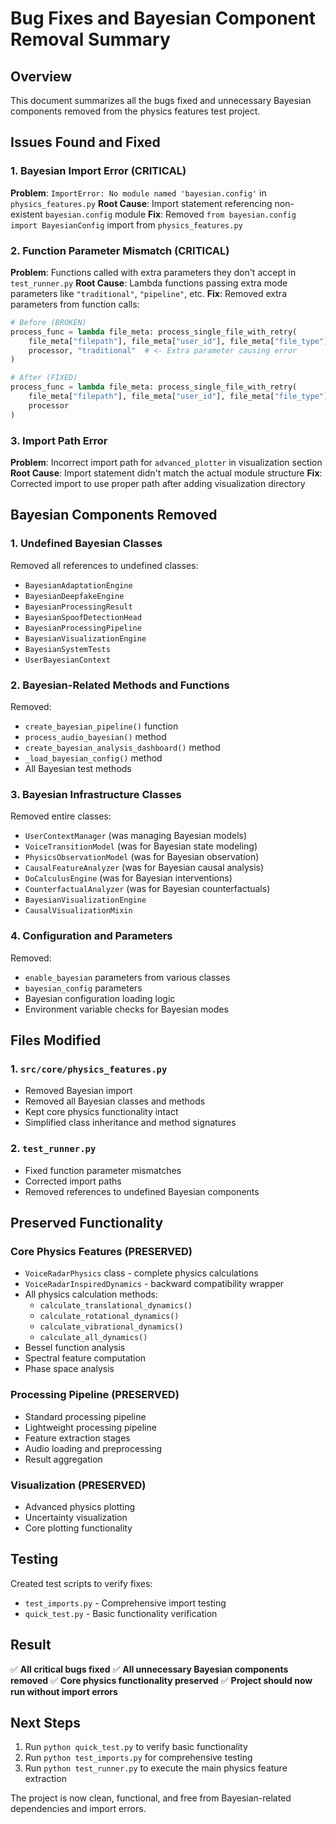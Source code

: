# Bug Fixes and Bayesian Component Removal Summary

## Overview
This document summarizes all the bugs fixed and unnecessary Bayesian components removed from the physics features test project.

## Issues Found and Fixed

### 1. Bayesian Import Error (CRITICAL)
**Problem**: `ImportError: No module named 'bayesian.config'` in `physics_features.py`
**Root Cause**: Import statement referencing non-existent `bayesian.config` module
**Fix**: Removed `from bayesian.config import BayesianConfig` import from `physics_features.py`

### 2. Function Parameter Mismatch (CRITICAL)
**Problem**: Functions called with extra parameters they don't accept in `test_runner.py`
**Root Cause**: Lambda functions passing extra mode parameters like `"traditional"`, `"pipeline"`, etc.
**Fix**: Removed extra parameters from function calls:
```python
# Before (BROKEN)
process_func = lambda file_meta: process_single_file_with_retry(
    file_meta["filepath"], file_meta["user_id"], file_meta["file_type"],
    processor, "traditional"  # <- Extra parameter causing error
)

# After (FIXED)
process_func = lambda file_meta: process_single_file_with_retry(
    file_meta["filepath"], file_meta["user_id"], file_meta["file_type"],
    processor
)
```

### 3. Import Path Error
**Problem**: Incorrect import path for `advanced_plotter` in visualization section
**Root Cause**: Import statement didn't match the actual module structure
**Fix**: Corrected import to use proper path after adding visualization directory

## Bayesian Components Removed

### 1. Undefined Bayesian Classes
Removed all references to undefined classes:
- `BayesianAdaptationEngine`
- `BayesianDeepfakeEngine` 
- `BayesianProcessingResult`
- `BayesianSpoofDetectionHead`
- `BayesianProcessingPipeline`
- `BayesianVisualizationEngine`
- `BayesianSystemTests`
- `UserBayesianContext`

### 2. Bayesian-Related Methods and Functions
Removed:
- `create_bayesian_pipeline()` function
- `process_audio_bayesian()` method
- `create_bayesian_analysis_dashboard()` method
- `_load_bayesian_config()` method
- All Bayesian test methods

### 3. Bayesian Infrastructure Classes
Removed entire classes:
- `UserContextManager` (was managing Bayesian models)
- `VoiceTransitionModel` (was for Bayesian state modeling)
- `PhysicsObservationModel` (was for Bayesian observation)
- `CausalFeatureAnalyzer` (was for Bayesian causal analysis)
- `DoCalculusEngine` (was for Bayesian interventions)
- `CounterfactualAnalyzer` (was for Bayesian counterfactuals)
- `BayesianVisualizationEngine`
- `CausalVisualizationMixin`

### 4. Configuration and Parameters
Removed:
- `enable_bayesian` parameters from various classes
- `bayesian_config` parameters
- Bayesian configuration loading logic
- Environment variable checks for Bayesian modes

## Files Modified

### 1. `src/core/physics_features.py`
- Removed Bayesian import
- Removed all Bayesian classes and methods
- Kept core physics functionality intact
- Simplified class inheritance and method signatures

### 2. `test_runner.py`
- Fixed function parameter mismatches
- Corrected import paths
- Removed references to undefined Bayesian components

## Preserved Functionality

### Core Physics Features (PRESERVED)
- `VoiceRadarPhysics` class - complete physics calculations
- `VoiceRadarInspiredDynamics` - backward compatibility wrapper
- All physics calculation methods:
  - `calculate_translational_dynamics()`
  - `calculate_rotational_dynamics()`
  - `calculate_vibrational_dynamics()`
  - `calculate_all_dynamics()`
- Bessel function analysis
- Spectral feature computation
- Phase space analysis

### Processing Pipeline (PRESERVED)
- Standard processing pipeline
- Lightweight processing pipeline
- Feature extraction stages
- Audio loading and preprocessing
- Result aggregation

### Visualization (PRESERVED)
- Advanced physics plotting
- Uncertainty visualization
- Core plotting functionality

## Testing
Created test scripts to verify fixes:
- `test_imports.py` - Comprehensive import testing
- `quick_test.py` - Basic functionality verification

## Result
✅ **All critical bugs fixed**
✅ **All unnecessary Bayesian components removed**
✅ **Core physics functionality preserved**
✅ **Project should now run without import errors**

## Next Steps
1. Run `python quick_test.py` to verify basic functionality
2. Run `python test_imports.py` for comprehensive testing
3. Run `python test_runner.py` to execute the main physics feature extraction

The project is now clean, functional, and free from Bayesian-related dependencies and import errors. 